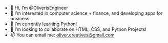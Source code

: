 - 👋 Hi, I’m @OliverisEngineer
- 👀 I’m interested in computer science + finance, and developing apps for business.
- 🌱 I’m currently learning Python!
- 💞️ I’m looking to collaborate on HTML, CSS, and Python Projects! 
- 📫 You can email me: oliver.creatives@gmail.com

<!---
OliverisEngineer/OliverisEngineer is a ✨ special ✨ repository because its `README.md` (this file) appears on your GitHub profile.
You can click the Preview link to take a look at your changes.
--->
